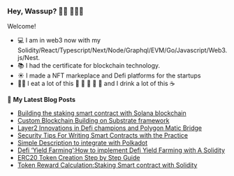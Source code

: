 ### Hey, Wassup? 👋🏼 👨🏼‍💻

Welcome!

- 💻 I am in web3 now with my Solidity/React/Typescript/Next/Node/Graphql/EVM/Go/Javascript/Web3.js/Nest.
- 📚 I had the certificate for blockchain technology.
- ☀️ I made a NFT markeplace and Defi platforms for the startups
- 👨‍🍳 I eat a lot of this 🥩 🍖 🍗 🥓 🍳 and I drink a lot of this ☕

📕 **My Latest Blog Posts**
<!-- BLOG-POST-LIST:START -->
- [Building the staking smart contract with Solana blockchain](https://medium.com/@0xandyeth/building-the-staking-smart-contract-with-solana-blockchain-5d4baa6f977e)
- [Custom Blockchain Building on Substrate framework](https://medium.com/@0xandyeth/custom-blockchain-building-on-substrate-framework-a25a762d827d)
- [Layer2 Innovations in Defi champions and Polygon Matic Bridge](https://medium.com/@0xandyeth/layer2-innovations-in-defi-champions-and-polygon-matic-bridge-1282326e91d8)
- [Security Tips For Writing Smart Contracts with the Practice](https://medium.com/coinsbench/security-tips-for-writing-smart-contracts-with-the-practice-da819af812f5)
- [Simple Description to integrate with Polkadot](https://medium.com/@0xandyeth/simple-description-to-integrate-with-polkadot-3c5557c46b04)
- [Defi ‘Yield Farming’:How to implement Defi Yield Farming with A Solidity](https://medium.com/@0xandyeth/defi-yield-farming-how-to-implement-defi-yield-farming-with-a-solidity-b90020674a7c)
- [ERC20 Token Creation Step by Step Guide](https://medium.com/coinsbench/erc20-token-creation-step-by-step-guide-584b52c64149)
- [Token Reward Calculation:Staking Smart contract with Solidity](https://medium.com/@0xandyeth/token-reward-calculation-staking-smart-contract-with-solidity-90d2cfbe2d96)
<!-- BLOG-POST-LIST:END -->
